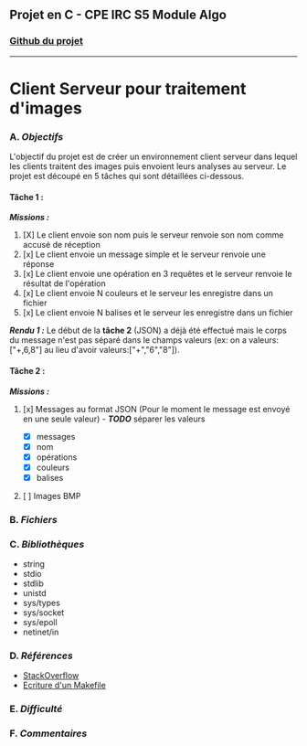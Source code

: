 ## Projet en C - CPE IRC S5 Module Algo

### [Github du projet](https://github.com/eloibrd/IRC-S5-Client-Serveur)

---

# Client Serveur pour traitement d'images

### A. _Objectifs_

L'objectif du projet est de créer un environnement client serveur dans lequel les clients traitent des images puis envoient leurs analyses au serveur. Le projet est découpé en 5 tâches qui sont détaillées ci-dessous.

#### Tâche 1 :

**_Missions :_**

1. [X] Le client envoie son nom puis le serveur renvoie son nom comme accusé de réception
2. [x] Le client envoie un message simple et le serveur renvoie une réponse
3. [x] Le client envoie une opération en 3 requêtes et le serveur renvoie le résultat de l'opération
4. [x] Le client envoie N couleurs et le serveur les enregistre dans un fichier
5. [x] Le client envoie N balises et le serveur les enregistre dans un fichier

**_Rendu 1 :_** Le début de la **tâche 2** (JSON) a déjà été effectué mais le corps du message n'est pas séparé dans le champs valeurs (ex: on a valeurs:["+,6,8"] au lieu d'avoir valeurs:["+","6","8"]).

#### Tâche 2 :

**_Missions :_**

1. [x] Messages au format JSON (Pour le moment le message est envoyé en une seule valeur) - **_TODO_** séparer les valeurs

    - [x] messages
    - [x] nom
    - [x] opérations
    - [x] couleurs
    - [x] balises

2. [ ] Images BMP

### B. _Fichiers_

### C. _Bibliothèques_

-   string
-   stdio
-   stdlib
-   unistd
-   sys/types
-   sys/socket
-   sys/epoll
-   netinet/in

### D. _Références_

-   [StackOverflow](https://stackoverflow.com/)
-   [Ecriture d'un Makefile](https://ensiwiki.ensimag.fr/images/e/eb/Makefile.pdf)

### E. _Difficulté_

### F. _Commentaires_
